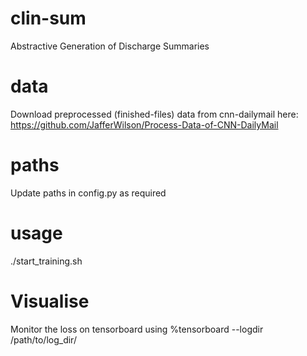 # clin-sum
Abstractive Generation of Discharge Summaries
# data
Download preprocessed (finished-files) data from cnn-dailymail here: https://github.com/JafferWilson/Process-Data-of-CNN-DailyMail
# paths
Update paths in config.py as required
# usage
./start_training.sh
# Visualise
Monitor the loss on tensorboard using %tensorboard --logdir /path/to/log_dir/
